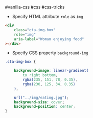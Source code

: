 #vanilla-css #css #css-tricks 

- Specify HTML attribute `role` as `img`
```HTML
<div
	class="cta-img-box"
	role="img"
	aria-label="Woman enjoying food"
></div>
```
- Specify CSS property `background-img`
```CSS
.cta-img-box {

	background-image: linear-gradient(
		to right bottom,
		rgba(235, 151, 78, 0.35),
		rgba(230, 125, 34, 0.35)
	),

	url("../img/eating.jpg");
	background-size: cover;
	background-position: center;
}
```